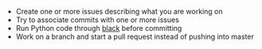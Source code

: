 - Create one or more issues describing what you are working on
- Try to associate commits with one or more issues
- Run Python code through [black](https://github.com/psf/black) before committing
- Work on a branch and start a pull request instead of pushing into master
